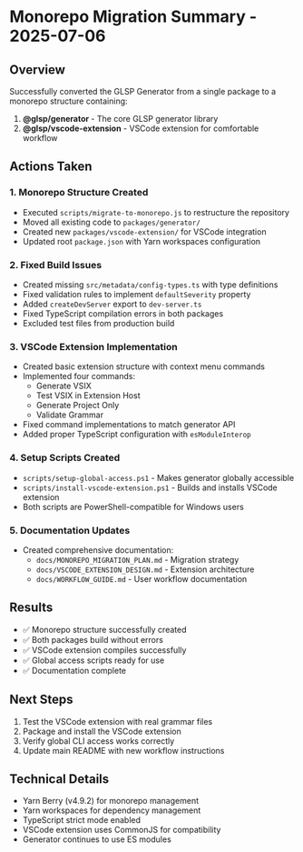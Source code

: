 # Monorepo Migration Summary - 2025-07-06

## Overview
Successfully converted the GLSP Generator from a single package to a monorepo structure containing:
1. **@glsp/generator** - The core GLSP generator library
2. **@glsp/vscode-extension** - VSCode extension for comfortable workflow

## Actions Taken

### 1. Monorepo Structure Created
- Executed `scripts/migrate-to-monorepo.js` to restructure the repository
- Moved all existing code to `packages/generator/`
- Created new `packages/vscode-extension/` for VSCode integration
- Updated root `package.json` with Yarn workspaces configuration

### 2. Fixed Build Issues
- Created missing `src/metadata/config-types.ts` with type definitions
- Fixed validation rules to implement `defaultSeverity` property
- Added `createDevServer` export to `dev-server.ts`
- Fixed TypeScript compilation errors in both packages
- Excluded test files from production build

### 3. VSCode Extension Implementation
- Created basic extension structure with context menu commands
- Implemented four commands:
  - Generate VSIX
  - Test VSIX in Extension Host
  - Generate Project Only
  - Validate Grammar
- Fixed command implementations to match generator API
- Added proper TypeScript configuration with `esModuleInterop`

### 4. Setup Scripts Created
- `scripts/setup-global-access.ps1` - Makes generator globally accessible
- `scripts/install-vscode-extension.ps1` - Builds and installs VSCode extension
- Both scripts are PowerShell-compatible for Windows users

### 5. Documentation Updates
- Created comprehensive documentation:
  - `docs/MONOREPO_MIGRATION_PLAN.md` - Migration strategy
  - `docs/VSCODE_EXTENSION_DESIGN.md` - Extension architecture
  - `docs/WORKFLOW_GUIDE.md` - User workflow documentation

## Results
- ✅ Monorepo structure successfully created
- ✅ Both packages build without errors
- ✅ VSCode extension compiles successfully
- ✅ Global access scripts ready for use
- ✅ Documentation complete

## Next Steps
1. Test the VSCode extension with real grammar files
2. Package and install the VSCode extension
3. Verify global CLI access works correctly
4. Update main README with new workflow instructions

## Technical Details
- Yarn Berry (v4.9.2) for monorepo management
- Yarn workspaces for dependency management
- TypeScript strict mode enabled
- VSCode extension uses CommonJS for compatibility
- Generator continues to use ES modules